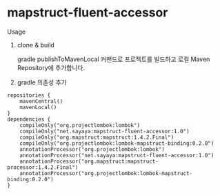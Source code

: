 # mapstruct-fluent-accessor

Usage
1. clone & build

   gradle publishToMavenLocal 커맨드로 프로젝트를 빌드하고 로컬 Maven Repository에 추가합니다.
   
   
2. gradle 의존성 추가
```grale
repositories {
    mavenCentral()
    mavenLocal()
}
dependencies {
    compileOnly("org.projectlombok:lombok")
    compileOnly("net.sayaya:mapstruct-fluent-accessor:1.0")
    compileOnly("org.mapstruct:mapstruct:1.4.2.Final")
    compileOnly("org.projectlombok:lombok-mapstruct-binding:0.2.0")
    annotationProcessor("org.projectlombok:lombok")
    annotationProcessor("net.sayaya:mapstruct-fluent-accessor:1.0")
    annotationProcessor("org.mapstruct:mapstruct-processor:1.4.2.Final")
    annotationProcessor("org.projectlombok:lombok-mapstruct-binding:0.2.0")
}
```
